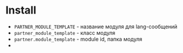 # Install

 * `PARTNER_MODULE_TEMPLATE` - название модуля для lang-сообщений
 * `partner_module_template` - класс модуля
 * `partner.module_template` - module id, папка модуля
 * 
